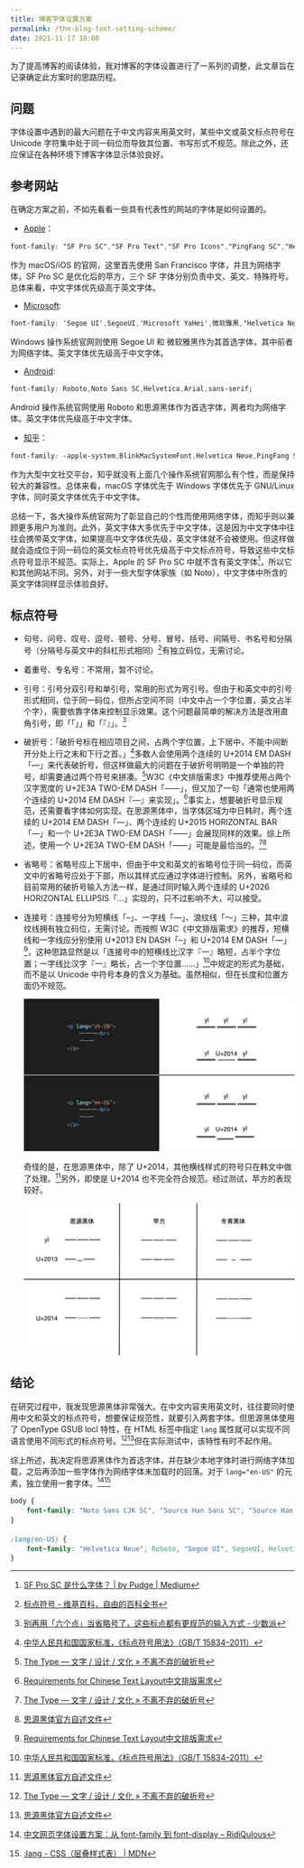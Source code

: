 ```yaml
---
title: 博客字体设置方案
permalink: /the-blog-font-setting-scheme/
date: 2021-11-17 10:00
---
```

为了提高博客的阅读体验，我对博客的字体设置进行了一系列的调整，此文章旨在记录确定此方案时的思路历程。

<!--more-->

## 问题

字体设置中遇到的最大问题在于中文内容夹用英文时，某些中文或英文标点符号在 Unicode 字符集中处于同一码位而导致其位置、书写形式不规范。除此之外，还应保证在各种环境下博客字体显示体验良好。

## 参考网站

在确定方案之前，不如先看看一些具有代表性的网站的字体是如何设置的。

- [Apple](https://www.apple.com.cn/)：

```css
font-family: "SF Pro SC","SF Pro Text","SF Pro Icons","PingFang SC","Helvetica Neue","Helvetica","Arial",sans-serif;
```

作为 macOS/iOS 的官网，这里首先使用 San Francisco 字体，并且为网络字体，SF Pro SC 是优化后的苹方，三个 SF 字体分别负责中文、英文、特殊符号。总体来看，中文字体优先级高于英文字体。

- [Microsoft](https://www.microsoft.com/zh-cn):

```css
font-family: 'Segoe UI',SegoeUI,'Microsoft YaHei',微软雅黑,"Helvetica Neue",Helvetica,Arial,sans-serif;
```

Windows 操作系统官网则使用 Segoe UI 和 微软雅黑作为其首选字体，其中前者为网络字体。英文字体优先级高于中文字体。

- [Android](https://www.android.com/intl/zh-CN_cn/):

```css
font-family: Roboto,Noto Sans SC,Helvetica,Arial,sans-serif;
```

Android 操作系统官网使用 Roboto 和思源黑体作为首选字体，两者均为网络字体。英文字体优先级高于中文字体。

- [知乎](https://www.zhihu.com)：

```css
font-family: -apple-system,BlinkMacSystemFont,Helvetica Neue,PingFang SC,Microsoft YaHei,Source Han Sans SC,Noto Sans CJK SC,WenQuanYi Micro Hei,sans-serif;
```

作为大型中文社交平台，知乎就没有上面几个操作系统官网那么有个性，而是保持较大的兼容性。总体来看，macOS 字体优先于 Windows 字体优先于 GNU/Linux 字体，同时英文字体优先于中文字体。

总结一下，各大操作系统官网为了彰显自己的个性而使用网络字体，而知乎则以兼顾更多用户为准则。此外，英文字体大多优先于中文字体，这是因为中文字体中往往会携带英文字体，如果提高中文字体优先级，英文字体就不会被使用。但这样做就会造成位于同一码位的英文标点符号优先级高于中文标点符号，导致这些中文标点符号显示不规范。实际上，Apple 的 SF Pro SC 中就不含有英文字体[^1]，所以它和其他网站不同。另外，对于一些大型字体家族（如 Noto），中文字体中所含的英文字体同样显示体验良好。

## 标点符号

- 句号、问号、叹号、逗号、顿号、分号、冒号、括号、间隔号、书名号和分隔号（分隔号与英文中的斜杠形式相同）[^2]有独立码位，无需讨论。
- 着重号、专名号：不常用，暂不讨论。
- 引号：引号分双引号和单引号，常用的形式为弯引号。但由于和英文中的引号形式相同，位于同一码位，但所占空间不同（中文中占一个字位置，英文占半个字），需要依靠字体来控制显示效果。这个问题最简单的解决方法是改用直角引号，即「「」」和「『』」。[^3]
- 破折号：「破折号标在相应项目之间，占两个字位置，上下居中，不能中间断开分处上行之末和下行之首。」[^4]多数人会使用两个连续的 U+2014 EM DASH「—」来代表破折号，但这样做最大的问题在于破折号明明是一个单独的符号，却需要通过两个符号来拼凑。[^5]W3C《中文排版需求》中推荐使用占两个汉字宽度的 U+2E3A TWO-EM DASH「⸺」，但又加了一句「通常也使用两个连续的 U+2014 EM DASH『—』来实现」。[^6]事实上，想要破折号显示规范，还需要看字体如何实现。在思源黑体中，当字体区域为中日韩时，两个连续的 U+2014 EM DASH「—」、两个连续的 U+2015 HORIZONTAL BAR 「―」和一个 U+2E3A TWO-EM DASH「⸺」会展现同样的效果。综上所述，使用一个 U+2E3A TWO-EM DASH「⸺」可能是最恰当的。[^5][^7]
- 省略号：省略号应上下居中，但由于中文和英文的省略号位于同一码位，而英文中的省略号应处于下部，所以其样式应通过字体进行控制。另外，省略号和目前常用的破折号输入方法一样，是通过同时输入两个连续的 U+2026 HORIZONTAL ELLIPSIS「…」实现的，只不过影响不大，可以接受。
- 连接号：连接号分为短横线「–」、一字线「—」、浪纹线「～」三种，其中浪纹线拥有独立码位，无需讨论。而按照 W3C《中文排版需求》的推荐，短横线和一字线应分别使用 U+2013 EN DASH「–」和 U+2014 EM DASH「—」[^6]，这种思路显然是以「连接号中的短横线比汉字『一』略短，占半个字位置；一字线比汉字『一』略长，占一个字位置……」[^4]中规定的形式为基础，而不是以 Unicode 中符号本身的含义为基础。虽然相似，但在长度和位置方面仍不规范。

  ![通过 lang 属性切换思源黑体的显示样式，中文下的 EM DASH 更细更长且上下居中，可以与汉字「一」对齐。](../images/the-blog-font-setting-scheme/the-difference-between-chinese-en-dash-and-english-em-dash.webp)

  奇怪的是，在思源黑体中，除了 U+2014，其他横线样式的符号只在韩文中做了处理。[^7]另外，即使是 U+2014 也不完全符合规范。经过测试，苹方的表现较好。

  ![思源黑体、苹方、冬青黑体下 EN DASH 和 EM DASH 的样式比较，苹方和冬青黑体可以做到 EM DASH 比汉字「一」略长。](../images/the-blog-font-setting-scheme/the-difference-between-en-dash-and-em-dash-of-three-fonts.webp)

## 结论

在研究过程中，我发现思源黑体非常强大。在中文内容夹用英文时，往往要同时使用中文和英文的标点符号，想要保证规范性，就要引入两套字体。但思源黑体使用了 OpenType GSUB locl 特性，在 HTML 标签中指定 `lang` 属性就可以实现不同语言使用不同形式的标点符号。[^5][^7]但在实际测试中，该特性有时不起作用。

综上所述，我决定将思源黑体作为首选字体，并在缺少本地字体时进行网络字体加载，之后再添加一些字体作为网络字体未加载时的回落。对于 `lang="en-US"` 的元素，独立使用一套字体。[^8][^9]

```css
body {
    font-family: "Noto Sans CJK SC", "Source Han Sans SC", "Source Han Sans CN", "Noto Sans SC", "PingFang SC", "Microsoft YaHei", sans-serif;
}

:lang(en-US) {
    font-family: "Helvetica Neue", Roboto, "Segoe UI", SegoeUI, Helvetica, Arial, sans-serif;
}
```

[^1]: [SF Pro SC 是什么字体？ | by Pudge | Medium](https://pudge1996.medium.com/what-is-sf-pro-sc-b903b828bb50)
[^2]: [标点符号 - 维基百科，自由的百科全书](https://zh.wikipedia.org/wiki/标点符号)
[^3]: [别再用「六个点」当省略号了，这些标点都有更规范的输入方式 - 少数派](https://sspai.com/post/45516)
[^4]: [中华人民共和国国家标准，《标点符号用法》（GB/T 15834–2011）](http://c.gb688.cn/bzgk/gb/showGb?type=online&hcno=22EA6D162E4110E752259661E1A0D0A8)
[^5]: [The Type — 文字 / 设计 / 文化 » 不离不弃的破折号](https://www.thetype.com/2019/03/14918/)
[^6]: [Requirements for Chinese Text Layout中文排版需求](https://www.w3.org/TR/clreq/)
[^7]: [思源黑体官方自述文件](https://raw.githubusercontent.com/adobe-fonts/source-han-sans/release/SourceHanSansReadMe.pdf)
[^8]: [中文网页字体设置方案：从 font-family 到 font-display – RidiQulous](https://ridiqulous.com/chinese-webfont-guide/)
[^9]: [:lang - CSS（层叠样式表） | MDN](https://developer.mozilla.org/zh-CN/docs/Web/CSS/:lang)